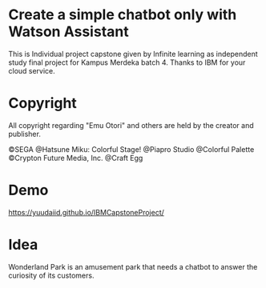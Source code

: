 # Create a simple chatbot only with Watson Assistant

This is Individual project capstone given by Infinite learning as independent study final project for Kampus Merdeka batch 4. Thanks to IBM for your cloud service.

# Copyright

All copyright regarding "Emu Otori" and others are held by the creator and publisher. 

©SEGA @Hatsune Miku: Colorful Stage! @Piapro Studio @Colorful Palette  ©Crypton Future Media, Inc. @Craft Egg

# Demo 

https://yuudaiid.github.io/IBMCapstoneProject/

# Idea

Wonderland Park is an amusement park that needs a chatbot to answer the curiosity of its customers.

